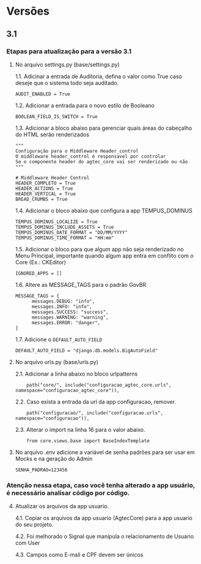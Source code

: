 # Versões

## 3.1

### Etapas para atualização para a versão 3.1

 1. No arquivo settings.py (base/settings.py)
 
     1.1. Adicinar a entrada de Auditoria, defina o valor como True caso deseje que o sistema todo seja auditado.

        AUDIT_ENABLED = True
 
     1.2. Adicionar a entrada para o novo estilo de Booleano

        BOOLEAN_FIELD_IS_SWITCH = True
 
     1.3. Adicionar a bloco abaixo para gerenciar quais áreas do cabeçalho do HTML serão renderizados  
        
        """
        Configuração para o Middleware Header_control
        O middleware header_control é responsavel por controlar
        Se o componente header do agtec_core vai ser renderizado ou não
        """
        
        # Middleware Header Control
        HEADER_COMPLETO = True
        HEADER_ACTIONS = True
        HEADER_VERTICAL = True
        BREAD_CRUMBS = True

     1.4. Adicionar o bloco abaixo que configura a app TEMPUS_DOMINUS
    
        TEMPUS_DOMINUS_LOCALIZE = True
        TEMPUS_DOMINUS_INCLUDE_ASSETS = True
        TEMPUS_DOMINUS_DATE_FORMAT = "DD/MM/YYYY"
        TEMPUS_DOMINUS_TIME_FORMAT = "HH:mm"

       1.5. Adicionar o bloco para que algum app não seja renderizado no Menu Principal,
       importante quando algum app entra em conflito com o Core (Ex.: CKEditor)

        IGNORED_APPS = []

       1.6. Altere as MESSAGE_TAGS para o padrão GovBR

        MESSAGE_TAGS = {
              messages.DEBUG: "info",
              messages.INFO: "info",
              messages.SUCCESS: "success",
              messages.WARNING: "warning",
              messages.ERROR: "danger",
        }

       1.7. Adicione o `DEFAULT_AUTO_FIELD`

        DEFAULT_AUTO_FIELD = "django.db.models.BigAutoField"

 2. No arquivo urls.py (base/urls.py)

     2.1. Adicionar a linha abaixo no bloco urlpatterns

            path("core/", include("configuracao_agtec_core.urls", namespace="configuracao_agtec_core")),

     2.2. Caso exista a entrada da url da app configuracao, remover.

            path("configuracao/", include("configuracao.urls", namespace="configuracao")),  

     2.3. Alterar o import na linha 16 para o valor abaixo.

            from core.views.base import BaseIndexTemplate

3. No arquivo .env adicione a variável de senha padrões para ser usar em Mocks e na geração do Admin

       SENHA_PADRAO=123456

### Atenção nessa etapa, caso você tenha alterado a app usuário, é necessário analisar código por código.

 4. Atualizar os arquivos da app usuario. 
 
     4.1. Copiar os arquivos da app usuario (AgtecCore) para a app usuario do seu projeto.

     4.2. Foi melhorado o Signal que manipula o relacionamento de Usuario com User

     4.3. Campos como E-mail e CPF devem ser únicos
